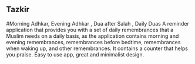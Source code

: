 ## Tazkir
 #Morning Adhkar,  Evening Adhkar , Dua after Salah , Daily Duas
   A reminder application that provides you with a set of daily remembrances that a Muslim needs on a daily basis, as the application contains morning and evening remembrances, remembrances before bedtime, remembrances when waking up, and other remembrances. It contains a counter that helps you praise.
Easy to use app, great and minimalist design.
